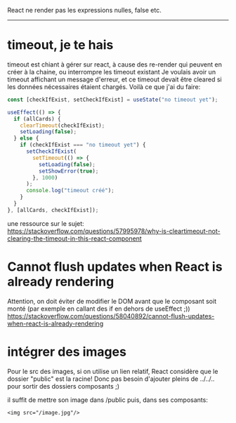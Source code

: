 React ne render pas les expressions nulles, false etc.

---

# timeout, je te hais

timeout est chiant à gérer sur react, à cause des re-render qui peuvent en créer à la chaine, ou interrompre les timeout existant
Je voulais avoir un timeout affichant un message d'erreur, et ce timeout devait être cleared si les données nécessaires étaient chargés.
Voilà ce que j'ai du faire:

```javascript
const [checkIfExist, setCheckIfExist] = useState("no timeout yet");

useEffect(() => {
  if (allCards) {
    clearTimeout(checkIfExist);
    setLoading(false);
  } else {
    if (checkIfExist === "no timeout yet") {
      setCheckIfExist(
        setTimeout(() => {
          setLoading(false);
          setShowError(true);
        }, 1000)
      );
      console.log("timeout créé");
    }
  }
}, [allCards, checkIfExist]);
```

une ressource sur le sujet: https://stackoverflow.com/questions/57995978/why-is-cleartimeout-not-clearing-the-timeout-in-this-react-component

# Cannot flush updates when React is already rendering

Attention, on doit éviter de modifier le DOM avant que le composant soit monté (par exemple en callant des if en dehors de useEffect ;)) 
https://stackoverflow.com/questions/58040892/cannot-flush-updates-when-react-is-already-rendering

# intégrer des images

Pour le src des images, si on utilise un lien relatif, React considère que le dossier "public" est la racine! Donc pas besoin d'ajouter pleins de ../../.. pour sortir des dossiers composants ;) 

il suffit  de mettre son image dans /public puis, dans ses composants: 
```
<img src="/image.jpg"/>
```
